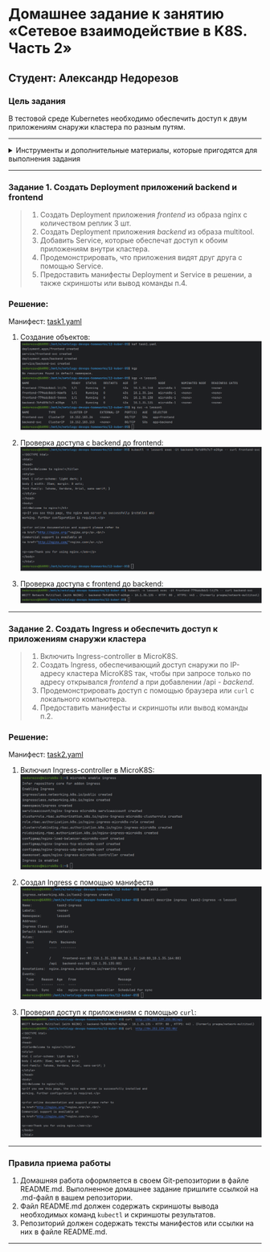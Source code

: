 # Домашнее задание к занятию «Сетевое взаимодействие в K8S. Часть 2»
## Студент: Александр Недорезов

### Цель задания

В тестовой среде Kubernetes необходимо обеспечить доступ к двум приложениям снаружи кластера по разным путям.

------

<details>
<summary>Инструменты и дополнительные материалы, которые пригодятся для выполнения задания</summary>

1. [Инструкция](https://microk8s.io/docs/getting-started) по установке MicroK8S.
2. [Описание](https://kubernetes.io/docs/concepts/services-networking/service/) Service.
3. [Описание](https://kubernetes.io/docs/concepts/services-networking/ingress/) Ingress.
4. [Описание](https://github.com/wbitt/Network-MultiTool) Multitool.

</details>

------

### Задание 1. Создать Deployment приложений backend и frontend

> 1. Создать Deployment приложения _frontend_ из образа nginx с количеством реплик 3 шт.
> 2. Создать Deployment приложения _backend_ из образа multitool. 
> 3. Добавить Service, которые обеспечат доступ к обоим приложениям внутри кластера. 
> 4. Продемонстрировать, что приложения видят друг друга с помощью Service.
> 5. Предоставить манифесты Deployment и Service в решении, а также скриншоты или вывод команды п.4.

### Решение:

Манифест: [task1.yaml](task1.yaml)

1. Создание объектов:
![](img/01.png)

2. Проверка доступа с backend до frontend:
![](img/02.png)

3. Проверка доступа с frontend до backend:
![](img/03.png)


------

### Задание 2. Создать Ingress и обеспечить доступ к приложениям снаружи кластера

> 1. Включить Ingress-controller в MicroK8S.
> 2. Создать Ingress, обеспечивающий доступ снаружи по IP-адресу кластера MicroK8S так, чтобы при запросе только по адресу открывался _frontend_ а при добавлении /api - _backend_.
> 3. Продемонстрировать доступ с помощью браузера или `curl` с локального компьютера.
> 4. Предоставить манифесты и скриншоты или вывод команды п.2.

### Решение:

Манифест: [task2.yaml](task2.yaml)

1. Включил Ingress-controller в MicroK8S:
![](img/04.png)

2. Создал Ingress с помощью манифеста
![](img/05.png)

3. Проверил доступ к приложениям с помощью `curl`:
![](img/06.png)


------

### Правила приема работы

1. Домашняя работа оформляется в своем Git-репозитории в файле README.md. Выполненное домашнее задание пришлите ссылкой на .md-файл в вашем репозитории.
2. Файл README.md должен содержать скриншоты вывода необходимых команд `kubectl` и скриншоты результатов.
3. Репозиторий должен содержать тексты манифестов или ссылки на них в файле README.md.

------
